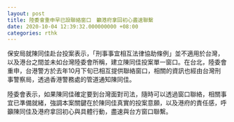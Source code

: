 ```yaml
---
layout: post
title: 陸委會重申早已設聯絡窗口　籲港府拿回初心盡速聯繫
date: 2020-10-04 12:39:32.000000000 +08:00
categories: rthk
---
```


保安局就陳同佳赴台投案表示，「刑事事宜相互法律協助條例」並不適用於台灣，以及港台之間並未如台灣陸委會所稱，建立陳同佳投案單一窗口。在台北，陸委會重申，台港警方於去年10月下旬已相互提供聯絡窗口，相關的資訊也經由台灣刑事警察局，透過香港警務處的管道通知陳同佳。

陸委會表示，如果陳同佳確定要到台灣面對司法，隨時可以透過窗口聯絡，相關事宜已準備就緒，強調本案關鍵在於陳同佳真實的投案意願，以及港府的責任感，呼籲陳同佳及港府拿回初心與具體行動，盡速與台方窗口聯繫。
